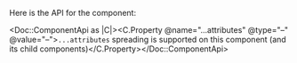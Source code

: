 Here is the API for the component:

<Doc::ComponentApi as |C|><C.Property @name="...attributes" @type="–" @value="–">`...attributes` spreading is supported on this component (and its child components)</C.Property></Doc::ComponentApi>